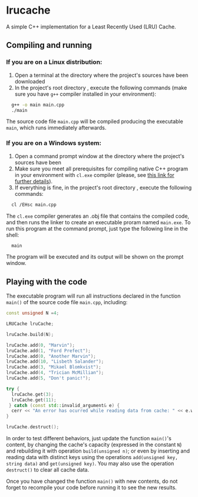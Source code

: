 # lrucache
A simple C++ implementation for a Least Recently Used (LRU) Cache.


## Compiling and running
### If you are on a Linux distribution:

1. Open a terminal at the directory where the project's sources have been downloaded
2. In the project's root directory , execute the following commands (make sure you have `g++` compiler installed in your environment):

```bash
  g++ -o main main.cpp
  ./main
```
The source code file `main.cpp` will be compiled producing the executable `main`, which runs immediately afterwards.

### If you are on a Windows system:

1. Open a command prompt window at the directory where the project's sources have been 
2. Make sure you meet all prerequisites for compiling native C++ program in your environment with `cl.exe` compiler (please, see [this link for further details](https://msdn.microsoft.com/en-us/library/ms235639.aspx)).
3. If everything is fine, in the project's root directory , execute the following commands:

```bash
  cl /EHsc main.cpp
```
The `cl.exe` compiler generates an .obj file that contains the compiled code, and then runs the linker to create an executable proram named `main.exe`. To run this program at the command prompt, just type the following line in the shell:

```bash
  main
```
The program will be executed and its output will be shown on the prompt window.


## Playing with the code
The executable program will run all instructions declared in the function `main()` of the source code file `main.cpp`, including:

```cpp
const unsigned N =4;

LRUCache lruCache;

lruCache.build(N);

lruCache.add(0, "Marvin");
lruCache.add(1, "Ford Prefect");
lruCache.add(0, "Another Marvin");
lruCache.add(10, "Lisbeth Salander");
lruCache.add(3, "Mikael Blomkvist");
lruCache.add(4, "Trician McMillian");
lruCache.add(5, "Don't panic!");

try {
  lruCache.get(3);
  lruCache.get(11);
 } catch (const std::invalid_argument& e) {
  cerr << "An error has ocurred while reading data from cache: " << e.what() <<  endl;
}

lruCache.destruct();
```
In order to test different behaviors, just update the function `main()`'s content, by changing the cache's capacity (expressed in the constant `N`) and rebuilding it with operation `build(unsigned n)`; or even by inserting and reading data with distinct keys using the operations `add(unsigned key, string data)` and `get(unsigned key)`. You may also use the operation `destruct()` to clear all cache data.

Once you have changed the function `main()` with new contents, do not forget to recompile your code before running it to see the new results.

